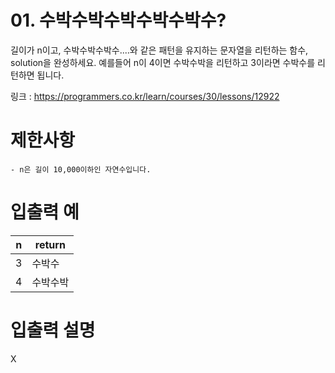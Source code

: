 # 01. 수박수박수박수박수박수?

길이가 n이고, 수박수박수박수....와 같은 패턴을 유지하는 문자열을 리턴하는 함수, solution을 완성하세요. 예를들어 n이 4이면 수박수박을 리턴하고 3이라면 수박수를 리턴하면 됩니다.



링크 : https://programmers.co.kr/learn/courses/30/lessons/12922

# 제한사항

```
- n은 길이 10,000이하인 자연수입니다.
```



# 입출력 예

| n    | return   |
| ---- | -------- |
| 3    | 수박수   |
| 4    | 수박수박 |

# 입출력 설명

X